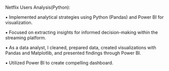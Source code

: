 Netflix Users Analysis(Python):

▪ Implemented analytical strategies using Python (Pandas) and Power BI for visualization.

▪ Focused on extracting insights for informed decision-making within the streaming platform.

▪ As a data analyst, I cleaned, prepared data, created visualizations with Pandas and Matplotlib, and 
presented findings through Power BI.

▪ Utilized Power BI to create compelling dashboard.

